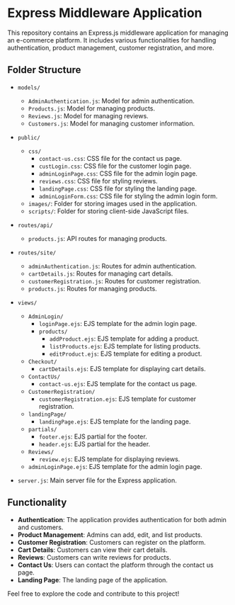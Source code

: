 # Express Middleware Application

This repository contains an Express.js middleware application for managing an e-commerce platform. It includes various functionalities for handling authentication, product management, customer registration, and more.

## Folder Structure

- `models/`
  - `AdminAuthentication.js`: Model for admin authentication.
  - `Products.js`: Model for managing products.
  - `Reviews.js`: Model for managing reviews.
  - `Customers.js`: Model for managing customer information.

- `public/`
  - `css/`
    - `contact-us.css`: CSS file for the contact us page.
    - `custLogin.css`: CSS file for the customer login page.
    - `adminLoginPage.css`: CSS file for the admin login page.
    - `reviews.css`: CSS file for styling reviews.
    - `landingPage.css`: CSS file for styling the landing page.
    - `adminLoginForm.css`: CSS file for styling the admin login form.
  - `images/`: Folder for storing images used in the application.
  - `scripts/`: Folder for storing client-side JavaScript files.

- `routes/api/`
  - `products.js`: API routes for managing products.

- `routes/site/`
  - `adminAuthentication.js`: Routes for admin authentication.
  - `cartDetails.js`: Routes for managing cart details.
  - `customerRegistration.js`: Routes for customer registration.
  - `products.js`: Routes for managing products.

- `views/`
  - `AdminLogin/`
    - `loginPage.ejs`: EJS template for the admin login page.
    - `products/`
      - `addProduct.ejs`: EJS template for adding a product.
      - `listProducts.ejs`: EJS template for listing products.
      - `editProduct.ejs`: EJS template for editing a product.
  - `Checkout/`
    - `cartDetails.ejs`: EJS template for displaying cart details.
  - `ContactUs/`
    - `contact-us.ejs`: EJS template for the contact us page.
  - `CustomerRegistration/`
    - `customerRegistration.ejs`: EJS template for customer registration.
  - `landingPage/`
    - `landingPage.ejs`: EJS template for the landing page.
  - `partials/`
    - `footer.ejs`: EJS partial for the footer.
    - `header.ejs`: EJS partial for the header.
  - `Reviews/`
    - `review.ejs`: EJS template for displaying reviews.
  - `adminLoginPage.ejs`: EJS template for the admin login page.

- `server.js`: Main server file for the Express application.

## Functionality

- **Authentication**: The application provides authentication for both admin and customers.
- **Product Management**: Admins can add, edit, and list products.
- **Customer Registration**: Customers can register on the platform.
- **Cart Details**: Customers can view their cart details.
- **Reviews**: Customers can write reviews for products.
- **Contact Us**: Users can contact the platform through the contact us page.
- **Landing Page**: The landing page of the application.

Feel free to explore the code and contribute to this project!
